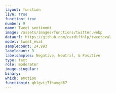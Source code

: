```yaml
---
layout: function
live: true
function: true
number: 9
name: Tweet sentiment
image: /assets/images/functions/twitter.webp
dataurl: https://github.com/cardiffnlp/tweeteval
model: tweet_eval
samplecount: 24,993
labelcount: 3
labelsamples: Negative, Neutral, & Positive
type: text
role: moderator
image-singular: 
binary: 
which: emotion
functionid: qh1gvij7fhumgd67
---
```

